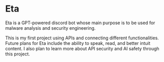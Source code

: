 # Eta
Eta is a GPT-powered discord bot whose main purpose is to be used for malware analysis and security engineering.

This is my first project using APIs and connecting different functionalities. Future plans for Eta include the ability to speak, read, and better intuit content. I also plan to learn more about API security and AI safety through this project. 
